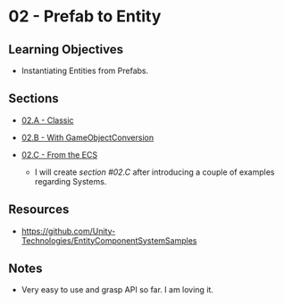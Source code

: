 # 02 - Prefab to Entity


## Learning Objectives ##

- Instantiating Entities from Prefabs.


## Sections ##

- [02.A - Classic](/02%20-%20Prefab%20to%20Entity/Assets/02.A%20-%20Classic)

- [02.B - With GameObjectConversion](/02%20-%20Prefab%20to%20Entity/Assets/02.B%20-%20With%20GameObjectConversion)

- [02.C - From the ECS](/02%20-%20Prefab%20to%20Entity/Assets/02.C%20-%20From%20the%20ECS)
  - I will create _section #02.C_ after introducing a couple of examples regarding Systems.


## Resources ##

- https://github.com/Unity-Technologies/EntityComponentSystemSamples


## Notes ##

- Very easy to use and grasp API so far. I am loving it.


